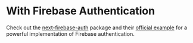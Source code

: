 # With Firebase Authentication

Check out the [next-firebase-auth](https://github.com/gladly-team/next-firebase-auth) package and their [official example](https://github.com/gladly-team/next-firebase-auth/tree/main/example) for a powerful implementation of Firebase authentication.
